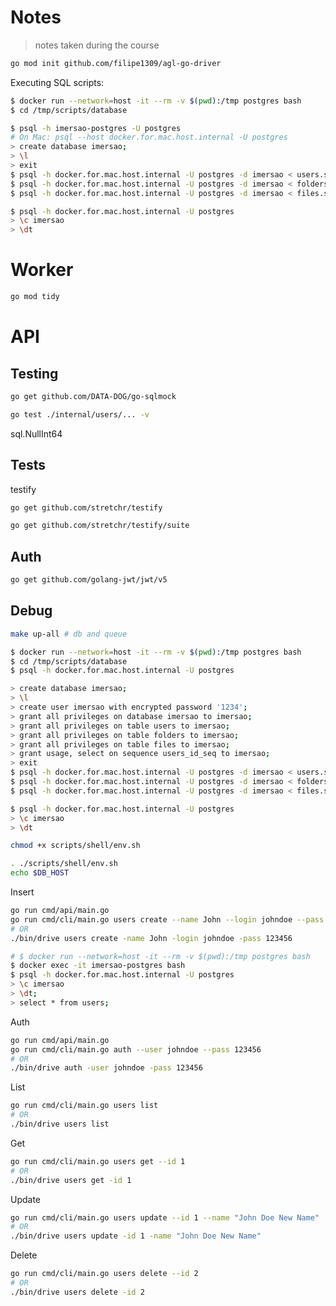 # Notes

> notes taken during the course

```sh
go mod init github.com/filipe1309/agl-go-driver
```

Executing SQL scripts:

```bash
$ docker run --network=host -it --rm -v $(pwd):/tmp postgres bash
$ cd /tmp/scripts/database
```

```bash
$ psql -h imersao-postgres -U postgres
# On Mac: psql --host docker.for.mac.host.internal -U postgres
> create database imersao;
> \l
> exit
$ psql -h docker.for.mac.host.internal -U postgres -d imersao < users.sql
$ psql -h docker.for.mac.host.internal -U postgres -d imersao < folders.sql
$ psql -h docker.for.mac.host.internal -U postgres -d imersao < files.sql

$ psql -h docker.for.mac.host.internal -U postgres
> \c imersao
> \dt
```

# Worker

```bash
go mod tidy
```

# API

## Testing

```bash
go get github.com/DATA-DOG/go-sqlmock
```

```bash
go test ./internal/users/... -v
```

sql.NullInt64

## Tests

testify

```bash
go get github.com/stretchr/testify
```

```bash
go get github.com/stretchr/testify/suite
```


## Auth

```bash
go get github.com/golang-jwt/jwt/v5
```

## Debug

```bash
make up-all # db and queue
```

```bash
$ docker run --network=host -it --rm -v $(pwd):/tmp postgres bash
$ cd /tmp/scripts/database
$ psql -h docker.for.mac.host.internal -U postgres

> create database imersao;
> \l
> create user imersao with encrypted password '1234';
> grant all privileges on database imersao to imersao;
> grant all privileges on table users to imersao;
> grant all privileges on table folders to imersao;
> grant all privileges on table files to imersao;
> grant usage, select on sequence users_id_seq to imersao;
> exit
$ psql -h docker.for.mac.host.internal -U postgres -d imersao < users.sql
$ psql -h docker.for.mac.host.internal -U postgres -d imersao < folders.sql
$ psql -h docker.for.mac.host.internal -U postgres -d imersao < files.sql

$ psql -h docker.for.mac.host.internal -U postgres
> \c imersao
> \dt
```

```bash
chmod +x scripts/shell/env.sh
```

```bash
. ./scripts/shell/env.sh
echo $DB_HOST
```

Insert

```bash
go run cmd/api/main.go
go run cmd/cli/main.go users create --name John --login johndoe --pass 123456
# OR
./bin/drive users create -name John -login johndoe -pass 123456
```

```bash
# $ docker run --network=host -it --rm -v $(pwd):/tmp postgres bash
$ docker exec -it imersao-postgres bash
$ psql -h docker.for.mac.host.internal -U postgres
> \c imersao
> \dt;
> select * from users;
````


Auth

```bash
go run cmd/api/main.go
go run cmd/cli/main.go auth --user johndoe --pass 123456
# OR
./bin/drive auth -user johndoe -pass 123456
```

List

```bash
go run cmd/cli/main.go users list
# OR
./bin/drive users list
```

Get

```bash
go run cmd/cli/main.go users get --id 1
# OR
./bin/drive users get -id 1
```

Update

```bash
go run cmd/cli/main.go users update --id 1 --name "John Doe New Name"
# OR
./bin/drive users update -id 1 -name "John Doe New Name"
```

Delete

```bash
go run cmd/cli/main.go users delete --id 2
# OR
./bin/drive users delete -id 2
```
